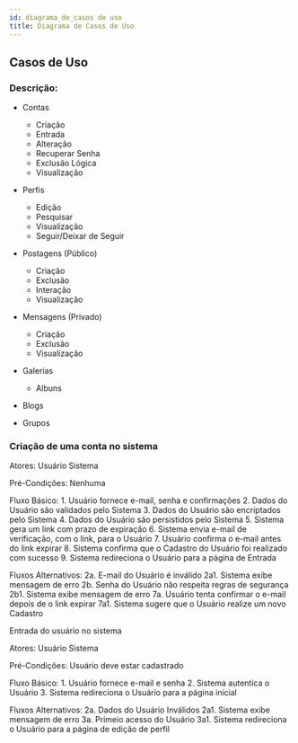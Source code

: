 ```yaml
---
id: diagrama_de_casos de uso
title: Diagrama de Casos de Uso
---
```


## Casos de Uso

### Descrição:

- Contas
	- Criação
	- Entrada
	- Alteração
	- Recuperar Senha
	- Exclusão Lógica
	- Visualização

- Perfis
	- Edição
	- Pesquisar
	- Visualização
	- Seguir/Deixar de Seguir

- Postagens (Público) 	 	
	- Criação
	- Exclusão
	- Interação
	- Visualização

- Mensagens (Privado)
	- Criação
	- Exclusão
	- Visualização

- Galerias
	- Albuns
- Blogs
- Grupos

### Criação de uma conta no sistema

Atores:
	Usuário
	Sistema

Pré-Condições:
	Nenhuma

Fluxo Básico:
	1. Usuário fornece e-mail, senha e confirmações
	2. Dados do Usuário são validados pelo Sistema
	3. Dados do Usuário são encriptados pelo Sistema
	4. Dados do Usuário são persistidos pelo Sistema
	5. Sistema gera um link com prazo de expiração
	6. Sistema envia e-mail de verificação, com o link, para o Usuário
	7. Usuário confirma o e-mail antes do link expirar
	8. Sistema confirma que o Cadastro do Usuário foi realizado com sucesso
	9. Sistema redireciona o Usuário para a página de Entrada

Fluxos Alternativos:
	2a. E-mail do Usuário é inválido
		2a1. Sistema exibe mensagem de erro
	2b. Senha do Usuário não respeita regras de segurança
		2b1. Sistema exibe mensagem de erro
	7a. Usuário tenta confirmar o e-mail depois de o link expirar
		7a1. Sistema sugere que o Usuário realize um novo Cadastro

Entrada do usuário no sistema

Atores:
	Usuário
	Sistema

Pré-Condições:
	Usuário deve estar cadastrado

Fluxo Básico:
	1. Usuário fornece e-mail e senha
	2. Sistema autentica o Usuário
	3. Sistema redireciona o Usuário para a página inicial

Fluxos Alternativos:
	2a. Dados do Usuário Inválidos
		2a1. Sistema exibe mensagem de erro
	3a. Primeio acesso do Usuário
		3a1. Sistema redireciona o Usuário para a página de edição de perfil
